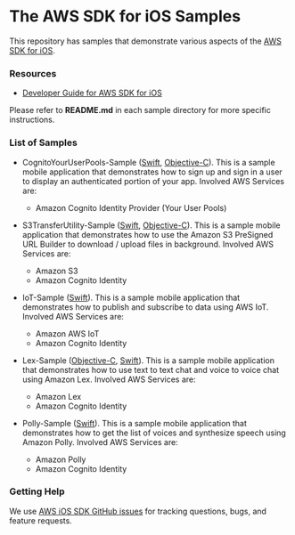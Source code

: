 # The AWS SDK for iOS Samples

This repository has samples that demonstrate various aspects of the [AWS SDK for iOS](https://github.com/aws-amplify/aws-sdk-ios).

### Resources

* [Developer Guide for AWS SDK for iOS](https://aws-amplify.github.io/docs/ios/start)

Please refer to **README.md** in each sample directory for more specific instructions.

### List of Samples

* CognitoYourUserPools-Sample ([Swift](https://github.com/awslabs/aws-sdk-ios-samples/tree/main/CognitoYourUserPools-Sample/Swift), [Objective-C](https://github.com/awslabs/aws-sdk-ios-samples/tree/main/CognitoYourUserPools-Sample/Objective-C/)). This is a sample mobile application that demonstrates how to sign up and sign in a user to display an authenticated portion of your app. Involved AWS Services are:
  + Amazon Cognito Identity Provider (Your User Pools)

* S3TransferUtility-Sample ([Swift](https://github.com/awslabs/aws-sdk-ios-samples/tree/main/S3TransferUtility-Sample/Swift/), [Objective-C](https://github.com/awslabs/aws-sdk-ios-samples/tree/main/S3TransferUtility-Sample/Objective-C/)). This is a sample mobile application that demonstrates how to use the Amazon S3 PreSigned URL Builder to download / upload files in background. Involved AWS Services are:
  + Amazon S3
  + Amazon Cognito Identity

* IoT-Sample ([Swift](https://github.com/awslabs/aws-sdk-ios-samples/tree/main/IoT-Sample/Swift/)). This is a sample mobile application that demonstrates how to publish and subscribe to data using AWS IoT. Involved AWS Services are:
  + Amazon AWS IoT
  + Amazon Cognito Identity

* Lex-Sample ([Objective-C](https://github.com/awslabs/aws-sdk-ios-samples/tree/main/Lex-Sample/ObjC/), [Swift](https://github.com/awslabs/aws-sdk-ios-samples/tree/main/Lex-Sample/swift-3/)). This is a sample mobile application that demonstrates how to use text to text chat and voice to voice chat using Amazon Lex. Involved AWS Services are:
  + Amazon Lex
  + Amazon Cognito Identity

* Polly-Sample ([Swift](https://github.com/awslabs/aws-sdk-ios-samples/tree/main/Polly-Sample/Swift/)). This is a sample mobile application that demonstrates how to get the list of voices and synthesize speech using Amazon Polly. Involved AWS Services are:
  + Amazon Polly
  + Amazon Cognito Identity

### Getting Help

We use [AWS iOS SDK GitHub issues](https://github.com/aws-amplify/aws-sdk-ios/issues) for tracking questions, bugs, and feature requests.
